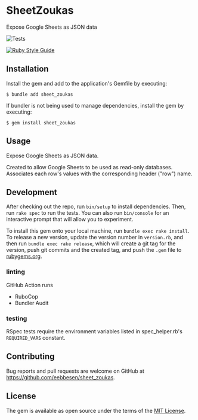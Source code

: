 # SheetZoukas

Expose Google Sheets as JSON data

![Tests](https://github.com/eebbesen/sheet_zoukas/actions/workflows/ruby.yml/badge.svg)

[![Ruby Style Guide](https://img.shields.io/badge/code_style-rubocop-brightgreen.svg)](https://github.com/rubocop/rubocop)

## Installation

Install the gem and add to the application's Gemfile by executing:

    $ bundle add sheet_zoukas

If bundler is not being used to manage dependencies, install the gem by executing:

    $ gem install sheet_zoukas

## Usage

Expose Google Sheets as JSON data.

Created to allow Google Sheets to be used as read-only databases. Associates each row's values with the corresponding header ("row") name.

## Development

After checking out the repo, run `bin/setup` to install dependencies. Then, run `rake spec` to run the tests. You can also run `bin/console` for an interactive prompt that will allow you to experiment.

To install this gem onto your local machine, run `bundle exec rake install`. To release a new version, update the version number in `version.rb`, and then run `bundle exec rake release`, which will create a git tag for the version, push git commits and the created tag, and push the `.gem` file to [rubygems.org](https://rubygems.org).

### linting

GitHub Action runs
* RuboCop
* Bundler Audit

### testing

RSpec tests require the environment variables listed in spec_helper.rb's `REQUIRED_VARS` constant.

## Contributing

Bug reports and pull requests are welcome on GitHub at https://github.com/eebbesen/sheet_zoukas.

## License

The gem is available as open source under the terms of the [MIT License](https://opensource.org/licenses/MIT).
